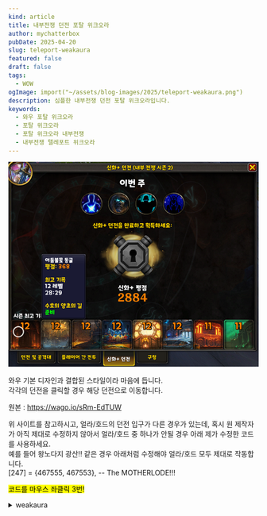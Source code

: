 ```yaml
---
kind: article
title: 내부전쟁 던전 포탈 위크오라
author: mychatterbox
pubDate: 2025-04-20
slug: teleport-weakaura 
featured: false
draft: false
tags:
  - WOW
ogImage: import("~/assets/blog-images/2025/teleport-weakaura.png")
description: 심플한 내부전쟁 던전 포탈 위크오라입니다.
keywords:
  - 와우 포탈 위크오라
  - 포탈 위크오라
  - 포탈 위크오라 내부전쟁
  - 내부전쟁 텔레포트 위크오라
---
```


![포탈 위크오라](../../assets/blog-images/2025/teleport-weakaura.png)

와우 기본 디자인과 결합된 스타일이라 마음에 듭니다.  
각각의 던전을 클릭할 경우 해당 던전으로 이동합니다.  


원본 : https://wago.io/sRm-EdTUW

위 사이트를 참고하시고, 얼라/호드의 던전 입구가 다른 경우가 있는데, 혹시 원 제작자가 아직 제대로 수정하지 않아서 얼라/호드 중 하나가 안될 경우 아래 제가 수정한 코드를 사용하세요.  
예를 들어 왕노다지 광산!! 같은 경우 아래처럼 수정해야 얼라/호드 모두 제대로 작동합니다.  
[247] = {467555,  467553}, -- The MOTHERLODE!!!

<mark>코드를 마우스 좌클릭 3번!</mark>

<details>
<summary>weakaura</summary>
!WA:2!1Qt3UTXX6fBxGdkbkGJBAW5CAa6gI2yPwAg(VifoUa8pjZeksvsQOeyyqnC3HCNOLZUz2DLevGlWXxCA6T(rq9Qcu0l0JGFcemk6dGVOpa5jOFZm7VdPLv6PhHG4H7(9))ZSZ927rlFKXJm(P8xr0TPJT9z64p7JMDoAHDVoVE5zwp5hgvCVlyxmC(CxS39Ugz89(UEyJdqxC)4FqO3NTkceQUPn7qBc1Bw7UdM0D0B1TTTmSpNo(CId(Ks(mlN)Atpph3D)YVKZR8e7VmIzFzXwCH5Kx5XilwGzUd(cwWY)7wERCWT8PepNh57INIM5AZM9mmY6aBd8jVZ1Fg(mm1BS)85KlUEA7MJNmD8KMJM8UyWfGosa3vTTPgepIn19vCa4uoMkhYWavgn(WU97)kxhSLvpd3mJOOLy3m38XZCSqRWSR1bJG9YPCrBMRhYZ3vYmRZrRC9y(4tUYapdKOjaeSN1T)H7Du)x7tduQmxBqC)EFQUh5mCjeDLZhJeRNiFpxC)p(OFgmNygfz9nGfbK3)935WSxWWUUsV2F)N9r3)1UyR5cd)n)5alDbrHH8WMSZK48GRanBeEbxD39tV5HVf(5mK(Ply2(uJF6tCEKh(cVPUMiWz9Tb(tNFJ4HI)3CB2seaqWIwuBk(1rVo7FNRZdtqH22w2SV6E37Ep4DYNgkDTAE0KHo)LIhI8bBhYJOFmXWZSvt4N)SKxKlWgIh(7FRmK67cKO3iEpp0JmFfOPmBWOJNapS1GHd6EZdzGEXH5kbG6cX4bWFVoqjOEopCpg5sT)jFKbyHqAtMKs3d50Bfp7CBMXXmKZRooyXBJOJWJo8Oj97nO7BKs5uhUk68X9gmO7OPTgozYWdg1B)NnjgRXKlX)MaL6BtPuNrCjZSWN8)82fw2NVhd)d(yQ(Qd)ZkKVuvPIXFXBG4R9TcSWMVI)iUK82z(EE20HG7gImfKyIjr)ukeL8GR5)muXE9IqSfgM3W)zhEWcpkrazOCDf)h9X0fEM)vT4Rnf4owhzHFGyzFcq)pwaxlWaHzMZmXKfME)(ww2iJ)WR5jduiHIzos3c56(PJw6B5rYiEHf8cRtM5bKJ69P38ImJep53MTEH3jwn1gmXipB2Vn7tFAliluNdvlxWgYx48qGkndkejQlzcj58mIzKLo2qLdEYeeWxBeKBY8(IzY017)Ad7PYLMTiqA)xCd5I)2)TN8eTdWuJNShZ21Bjqhkotg4H9jZyi2QmzSSbnxRFVwJAo67MoO5bD1EQwwoop2vRJpDb2MQnbBH58wRLWH4MncpjzauMU)ZtsKxKjdzUg12lceptmnJg8xmoTzyiqFpgu)zRSI)jBUuIY2cesIv(dqo9mMypww9cic4uxIHegeeNT1pkGn8pqpBdVq3AL7YuV45vlSZlaC)XkvQwPuLxMJd6(mYsTwGNXknSvkxxcBXcfQxqc7etS23age8fAhsOuGfyfKQwtIuPkfRukejguFrZEo3wOnHav0sHKQSFaX1ZLd(HiQbIrqk6GufkwUyPsvdubWCgs)XyppcDH2yFAA8QvigVaj7a7f(pgkvqbwzH0v0LDIzu5IseG0fMf2t7zillxfORht(gPH(aBkccRHWU0yulM(LcXWesMxcLuuKLQXuVqTay5L4EcyJEF0VAJyjQEaoe8cHLAaX)sKneGV0r1fwnwSkeyFhdPTlHumFitGHpFnov6fArOeevjPCOt5RqgCpdZbkoCR((Jblgu8r4(7WqyQnlnRkwRIu8Q2OEJDK8QPVUjHAyR6XlwRCmSbQculZ2yjY3sBSfAbeRrvIgbSQfIvJcfIZryiILwhOEGNk8nI5sGVPheXR1Xw)01OD1yyBKWpE(sBaJw(q0UfWnEF81qTymQHUZtxbLs0nvHSEScumoXTlu6EgO(lvbFNyWdIdpYbkwd2kyOcgOfAJDim8T646lghrHYnAevmOA5q7pqtTr22NQ9myysL4OYshMeuOgMjg6RBXdg6kNAccCHoskyvuMzxUr5DQf4aAdL8944ngAwOAjBupsSQfiwDqStnXqFfnrNwSQpUXojeSUReb2nVekDWuQovQqcHjixquTGJX3GSuJNlvOEckFa6CHqB7RwEbs7JQgVtG7Fa2YdKaWUd9S6JiQKUKuOlVt5s1cCSJWWSKunpBTVge9lHsF7Q13gYOvDevUtOkIturTrcfAm0PlQYpJ4V8mcFuwvDljk8q1MmDyOBvOs6d(gifoIYqvddm927QaD48GcsWeVGJddZAQK1uQsLOOI6HfwGXzECh0LivDSs1yNrqggmKh2C9i6kjvTVgAmbUQryxL4RYb1q427DcIAgkMxcCU7cJYOBcBVIQ9eTVYNE6kqDvWFNc3r8HzFp1102rrmRwkPtZKrIBylk(RWUQLJgJOy9CAvQvPu1AkTyGHirw(QHXvlK0vh1Ka6ABcGtCvHVsWal12PA1Q500elkhhPCWWjpR7O(d709Z)8pxLxfJ9svIr5ikmCltTmEPk1skz2qTEWKTMJprPJGGKJrR0H9VbT5rQDRuJbLL6TqRvCVCWSgLRwPsTGS7oyTHG9NbwudSk41JbVQsrMMWKQ4LQnAbCQgJtG1iAsRjeO4km9bbyOkAnIrlWUFi050hphyOcS1ledBy3neDHppAc6C6zQQ21lgJqy8dVvJurC1HK616QuUHmwTCTDaNqG7cYrpd7AUlu68XwyKjKLTpA5mIQrOrXBdxpihwAqo2MhKOAkQflTLIJNgG1HOjIoejCQQ1REPyu2jcfOcitoGlHERbmWiqqA7CR1B6vPqPW(mL2jWV00AbKg9yeuHthg4A5kvuQgHsOW0c2w1PyQjeIX7hd79tbNGrO4b8HJB1bDonS4qp6C(MUW7cMBlemSGy)t7TwOrLAvUJ05aFM9LsYmI4QU9IGUGCvOEzLaFGg(RhUuPqLydvTunovlovoyEfoOHLZg5pBfSjS5yTdTTvBkxPqXyA3ir7Rl9zyzlkveke7csgczFQPVHgSxDEe)zRP1LJWkCRlhzzGwk6EJxG0xjsIxD7vFMi7uQDmKLRe3bBmmrf9WUFm0t4T6ZP1M4j4qxy7jQJlxnCWeaZkbJl3MWZEMbBvaA9arIRTZKGGxb3cNylGhWUfbuwJjvIzsX4r2MBbBEwRTfEUQHoC0tocbv7oeMuITkQTgcQABOThNcQmRAS0LOVbpEf0jijNPIqHyMLO3eFk3nO7fdbUuTeXmJ5LTpB9qMQLc2YqjOJt9AR1BFp(gAwKCMkaKFC6uUl4caX5ItKe69V12Am5iC)4l1WuJxUHtzya3C(unKpdnftplpXyDyg67zaSZGFqD8Zmj8WsGbReNTQMb)K4iUAlHU5Wap5H(fyKlwt3edJ(FS8CIfdI57WPKB(SRZfXbDmwCkSCTps5gbbh8ZqPyUOhnK2o4CPHNxk(5dS96dJ0tX8JlPS85VmMtrgMawUBpOaeS9lYL4T2oIibNMt7PnnmgsDZ3ZvSOVnewBSv2wa4W4HgtBBcLHWGLW9OEz3o(uFc)JFOP7YpZw(g17Ypv6TY2StNHdM2FyZoD7KD7uGl9urpcCxzwlT(yiuSj4PCZFmYt3C)2Dsi3jvGyztCytAW8hA8t5ElLxK)iH)yBTNcU1qZt211ftiU2fRd144aPsLCAzL0jBUubFHMz5PF10YkiWj4S1aiaTC7BxL)G0itsu3SBEivA(fFAGCAi2IIPC3INlmbP8pRBgay5ilaDZXbRJtuOWgd2sbXru2DoCjPXkC9TBfUDlyG6Tvpi1A5mKxFB9t5jyBTTm0oSsss(YHxKQKoC4xmc5dKOE6G88(XoAbVqY0CAgXyPrOAuO6uUBL0Ag2RNHknlPSjBLGY5eqPCySppba5xcVQZl2()tEJ0S1bXebOYpyvh3yAkpdA5hjqCsWwZFUe6xWRcN64LLedsfPeRCAH0mBpQmbUPqoKaj2ngpVnMtsESlS7misr8nFCdKR1GjS22E2S2we9tDHaw6QoqqdWC(YJC2mH98ye4NGSYRjXbwOXFiGLaj0Rnb5yDgXbsAGSD(hCtPwKmbtuLAZgDjHIn(504FaqLsuBIBqhNZuR8bb6WMrWtGUuEeND75o8COPuOHugHNeGNbtJllhMMFPC0pnG93HORFzkkjQYu6AbXTB6jA)bT2b1gJVtffIjQO7d)r3Ij59tpzO)HcWMg4BbtHeVD3FD)(2RjkPr(dXkVGpbKixpizJZNwWo(NK8DWUpS3A9C1OfPz7AzrjfZKwMb(lfFyoiE4FuRW6nusclmzch2TYQL9d0hnyQM0k3DI2I6F8Xe3(UbAYPfZbtTPva(VesNLlgeMucsE3GX(Kw7KJcMpXmD3jXnnHP3j5wCpbMUxZE972z6GHtM(1dgE8G)Fq4tmO6FYe(04WWlrqQhDXecFWS)O1a503)jt4h1TzNVtiJftlMBkgojbgBAF(w3XggPd6fZcNsujjQ42Ek3WXY3CopNT4FKnrs0(42ly)lO(YgQsj2W0l38GsscW3AyKyfpTui1vNms8nMZtGrgyEP9RU5Iki((e2u8A7pGpvYjx7nWNqJ0wiWWU(iZ8HXte5olC9gNapEhwasYnk)7aueRwdyEoYTtHaw97I4660i985BOSFaXsR1pV4lUBrl3nJVsqJBqlT2tLb(8UNQrAQ4qCfG81u5UT7L4NVpu0J3CUkNclh((5wQ92hrjEsB4pYBeCFx0(NFk0G89(Q4XxwOBeEhzGSyiPyokPlwY6uvobENsu4mzmgg33WDInhGT0XeRTI4R4gQiq8FydcZt04EmowBVTG)WiSQXbPVqhHNLtcNA63Be9YoPFtygHC0hPhNZr(izjDLbpluy3wOI3w3xaH1mj3wdpETNn2njT8sLhaLBuTz3O2hCsmPB)UhoC0KPtgoTZrd2V7Wb5uo3K0UT0naJpIS1tRcZMsV3b(oVtnnpxjYPLpF(G6)HNMG4jIuBov5x1O4D4NjZMoIPB((tMXp0BxZ1U8teQ5vmXhuNFDWU5V4vH(ft(DmKFDf5718xF)h15NpfJDAYVnvEJ4rxMZGxmNSitRlTTxE4dkKV8plVGAI9dYj3SXTh1T7Grilht09C(KqAZNqRdXLxb2WCMlE5zy2OI5lKVWvE26bx9WF99(p)KSedN)MpWnLsCTodD(hyBach(KRNZLHXE8RQ3dgDEWDc03dKUHoIl3vMs(eJR7S)p4UZfl1hVABgHY5m2CuIR)hIswksLQDJ5E38WBk8g(5lY)6n8R32V6THzAIRYjGSir9vCyeMZcT4XeceV5p8RU5F5MF6M)vy5s1NCLE0LknZ1eQ8Usc)6tVgwQJf(DxZ3eA)6ASaB(i3zvZxSr(6p6S)RV9)n
</details>